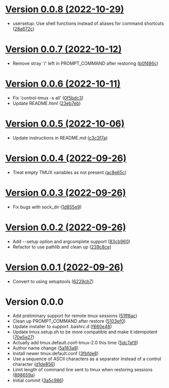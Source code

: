 [Version 0.0.8 (2022-10-29)](https://pypi.org/project/control-tmux/0.0.8/)
============================

* usersetup: Use shell functions instead of aliases for command shortcuts ([28a672c](https://gitlab.com/ktpanda/control-tmux/-/commit/28a672c814ff5c7b8abaf097f173cb0ed4b53939))


[Version 0.0.7 (2022-10-12)](https://pypi.org/project/control-tmux/0.0.7/)
============================

* Remove stray '/' left in PROMPT_COMMAND after restoring ([b0f486c](https://gitlab.com/ktpanda/control-tmux/-/commit/b0f486ceb83e9ea41c0ac156d09cfef5664303a9))


[Version 0.0.6 (2022-10-11)](https://pypi.org/project/control-tmux/0.0.6/)
============================

* Fix 'control-tmux -s all' ([0f5bdc3](https://gitlab.com/ktpanda/control-tmux/-/commit/0f5bdc3af260d11296a5038b8266e1f21fe49c3f))
* Update README.html ([23eb7eb](https://gitlab.com/ktpanda/control-tmux/-/commit/23eb7ebcefcc709ffb76899d93b970bcba07956d))


[Version 0.0.5 (2022-10-06)](https://pypi.org/project/control-tmux/0.0.5/)
============================

* Update instructions in README.md ([c3c3f7a](https://gitlab.com/ktpanda/control-tmux/-/commit/c3c3f7aa4d7eaaae8b33083ff192be3b1cbd2ce8))


[Version 0.0.4 (2022-09-26)](https://pypi.org/project/control-tmux/0.0.4/)
============================

* Treat empty TMUX variables as not present ([ac8e65c](https://gitlab.com/ktpanda/control-tmux/-/commit/ac8e65cc66439e7f45bb37d815ac87a4adaa5b4e))


[Version 0.0.3 (2022-09-26)](https://pypi.org/project/control-tmux/0.0.3/)
============================

* Fix bugs with sock_dir ([1d855e9](https://gitlab.com/ktpanda/control-tmux/-/commit/1d855e918a71250ce6412b7aa532115c1961b5d4))


[Version 0.0.2 (2022-09-26)](https://pypi.org/project/control-tmux/0.0.2/)
============================

* Add --setup option and argcomplete support ([83cb960](https://gitlab.com/ktpanda/control-tmux/-/commit/83cb96089528d25bbf04fd829d8d78cb0932240a))
* Refactor to use pathlib and clean up ([239c8ce](https://gitlab.com/ktpanda/control-tmux/-/commit/239c8ce98f0d6885274c83a0fcedc02a265b82ed))


[Version 0.0.1 (2022-09-26)](https://pypi.org/project/control-tmux/0.0.1/)
============================

* Convert to using setuptools ([6229cb7](https://gitlab.com/ktpanda/control-tmux/-/commit/6229cb702a3529ca27af6191e6825a4b995f5b8a))


Version 0.0.0
============================

* Add preliminary support for remote tmux sessions ([51ff8ac](https://gitlab.com/ktpanda/control-tmux/-/commit/51ff8ac43801bb61d41108b98cb1b9cdb1e6e290))
* Clean up PROMPT_COMMAND after restore ([5103ef0](https://gitlab.com/ktpanda/control-tmux/-/commit/5103ef0e68072eeb3da54f4c573d503c0d5e225e))
* Update installer to support .bashrc.d ([f660e48](https://gitlab.com/ktpanda/control-tmux/-/commit/f660e48fc912255126362411931215c0d3b2e54a))
* Update tmux.setup.sh to be more compatible and make it idempotent ([70e5e27](https://gitlab.com/ktpanda/control-tmux/-/commit/70e5e2704d61df619732110675f69eff5cb37af3))
* Actually add tmux.default.conf-tmux-2.0 this time ([5dc7af9](https://gitlab.com/ktpanda/control-tmux/-/commit/5dc7af99dcccba36d5aced624b2d101c0a66a56e))
* Author name change ([5a183a8](https://gitlab.com/ktpanda/control-tmux/-/commit/5a183a874072ca0fd43bae100fb481785656ab7f))
* Install newer tmux.default.conf ([3fbfde8](https://gitlab.com/ktpanda/control-tmux/-/commit/3fbfde868be26ca20b1753906750a792ba6dae92))
* Use a sequence of ASCII characters as a separator instead of a control character ([d1de856](https://gitlab.com/ktpanda/control-tmux/-/commit/d1de8565af7d8fc19406fbefcd22890a03607c11))
* Limit length of command line sent to tmux when restoring sessions ([898659a](https://gitlab.com/ktpanda/control-tmux/-/commit/898659a30e2097f2b1931fa30f9a88062cb0f8be))
* Initial commit ([3a5c986](https://gitlab.com/ktpanda/control-tmux/-/commit/3a5c9864774afbd796c25edc816043bf0aa4221c))
